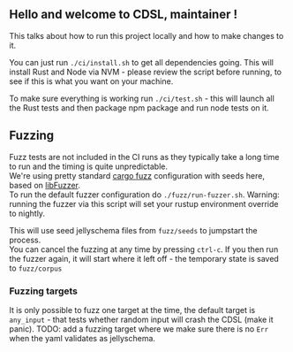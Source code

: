
## Hello and welcome to CDSL, maintainer !

This talks about how to run this project locally and how to make changes to it.
 
You can just run `./ci/install.sh` to get all dependencies going. This will install Rust and Node via NVM - please review the script before running, to see if this is what you want on your machine.

To make sure everything is working run `./ci/test.sh` - this will launch all the Rust tests and then package npm package and run node tests on it.

 
## Fuzzing
Fuzz tests are not included in the CI runs as they typically take a long time to run and the timing is quite unpredictable.  
We're using pretty standard [cargo fuzz] configuration with seeds here, based on [libFuzzer].  
To run the default fuzzer configuration do `./fuzz/run-fuzzer.sh`. 
Warning: running the fuzzer via this script will set your rustup environment override to nightly.
 
This will use seed jellyschema files from `fuzz/seeds` to jumpstart the process.  
You can cancel the fuzzing at any time by pressing `ctrl-c`. If you then run the fuzzer again, it will start where it left off - the temporary state is saved to `fuzz/corpus`  

### Fuzzing targets
It is only possible to fuzz one target at the time, the default target is `any_input` - that tests whether random input will crash the CDSL (make it panic).
TODO: add a fuzzing target where we make sure there is no `Err` when the yaml validates as jellyschema.

[cargo fuzz]: https://fuzz.rs/book/cargo-fuzz/guide.html
[libFuzzer]: https://llvm.org/docs/LibFuzzer.html

